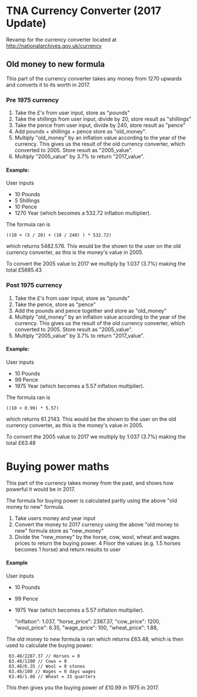 # TNA Currency Converter (2017 Update)

Revamp for the currency converter located at http://nationalarchives.gov.uk/currency

## Old money to new formula

This part of the currency converter takes any money from 1270 upwards and converts it to its worth in 2017.

### Pre 1975 currency
1. Take the £'s from user input, store as "pounds"
2. Take the shillings from user input, divide by 20, store result as "shillings"
3. Take the pence from user input, divide by 240, store result as "pence"
4. Add pounds + shillings + pence store as "old_money".
5. Multiply "old_money" by an inflation value according to the year of the currency. This gives us the result of the old currency converter, which converted to 2005. Store result as "2005_value".  
6. Multiply "2005_value" by 3.7% to return "2017_value".

#### Example:
 User inputs 
 * 10 Pounds
 * 5 Shillings
 * 10 Pence
 * 1270 Year (which becomes a 532.72 inflation multiplier). 
 
 The formula ran is 

    ((10 + (5 / 20) + (10 / 240) ) * 532.72) 

which returns 5482.576. This would be the shown to the user on the old currency converter, as this is the money's value in 2005.
 
To convert the 2005 value to 2017 we multiply by 1.037 (3.7%) making the total £5685.43
 
### Post 1975 currency
1. Take the £'s from user input, store as "pounds"
2. Take the pence, store as "pence"
3. Add the pounds and pence together and store as "old_money"
4. Multiply "old_money" by an inflation value according to the year of the currency. This gives us the result of the old currency converter, which converted to 2005. Store result as "2005_value".  
5. Multiply "2005_value" by 3.7% to return "2017_value".

#### Example:
 User inputs 
 * 10 Pounds
 * 99 Pence
 * 1975 Year (which becomes a 5.57 inflation multiplier). 
 
 The formula ran is 

    ((10 + 0.99) * 5.57) 

which returns 61.2143. This would be the shown to the user on the old currency converter, as this is the money's value in 2005.
 
To convert the 2005 value to 2017 we multiply by 1.037 (3.7%) making the total £63.48

# Buying power maths

This part of the currency takes money from the past, and shows how powerful it would be in 2017.

The formula for buying power is calculated partly using the above "old money to new" formula.

1. Take users money and year input
2. Convert the money to 2017 currency using the above "old money to new" formula store as "new_money"
3. Divide the "new_money" by the horse, cow, wool, wheat and wages prices to return the buying power.
4 Floor the values (e.g. 1.5 horses becomes 1 horse) and return results to user

#### Example
User inputs 
 * 10 Pounds
 * 99 Pence
 * 1975 Year (which becomes a 5.57 inflation multiplier). 
 
   "inflation": 1.037,
         "horse_price": 2387.37,
         "cow_price": 1200,
         "wool_price": 6.35,
         "wage_price": 100,
         "wheat_price": 1.88,
 
 The old money to new formula is ran which returns £63.48, which is then used to calculate the buying power:
 
     63.48/2287.37 // Horses = 0
     63.48/1200 // Cows = 0 
     63.48/6.35 // Wool = 0 stones
     63.48/100 // Wages = 0 days wages
     63.48/1.88 // Wheat = 33 quarters
     
 This then gives you the buying power of £10.99 in 1975 in 2017.    
     
     